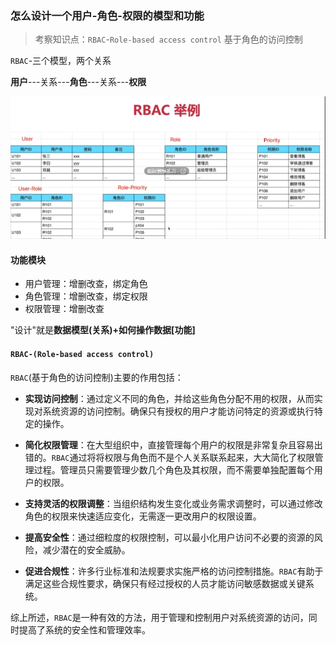### 怎么设计一个用户-角色-权限的模型和功能   

> 考察知识点：`RBAC`-`Role-based access control` 基于角色的访问控制   

`RBAC`-三个模型，两个关系   

**用户**---关系---**角色**---关系---**权限**  

![RBAC 表结构](./img/RBAC.png)  


#### 功能模块   
+ 用户管理：增删改查，绑定角色  
+ 角色管理：增删改查，绑定权限   
+ 权限管理：增删改查   

"设计"就是**数据模型(关系)+如何操作数据[功能]**  


#### `RBAC-(Role-based access control)`   
`RBAC`(基于角色的访问控制)主要的作用包括：  

+ **实现访问控制**：通过定义不同的角色，并给这些角色分配不用的权限，从而实现对系统资源的访问控制。确保只有授权的用户才能访问特定的资源或执行特定的操作。  
  
+ **简化权限管理**：在大型组织中，直接管理每个用户的权限是非常复杂且容易出错的。`RBAC`通过将将权限与角色而不是个人关系联系起来，大大简化了权限管理过程。管理员只需要管理少数几个角色及其权限，而不需要单独配置每个用户的权限。  
     
+ **支持灵活的权限调整**：当组织结构发生变化或业务需求调整时，可以通过修改角色的权限来快速适应变化，无需逐一更改用户的权限设置。   

+ **提高安全性**：通过细粒度的权限控制，可以最小化用户访问不必要的资源的风险，减少潜在的安全威胁。   
+ **促进合规性**：许多行业标准和法规要求实施严格的访问控制措施。`RBAC`有助于满足这些合规性要求，确保只有经过授权的人员才能访问敏感数据或关键系统。   

综上所述，`RBAC`是一种有效的方法，用于管理和控制用户对系统资源的访问，同时提高了系统的安全性和管理效率。     

